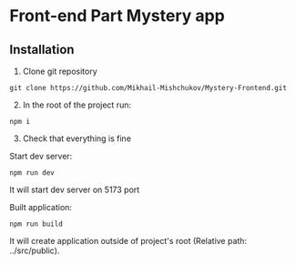 # Front-end Part Mystery app

## Installation

1. Clone git repository

```
git clone https://github.com/Mikhail-Mishchukov/Mystery-Frontend.git
```

2. In the root of the project run:

```
npm i
```

3. Check that everything is fine

Start dev server:

```
npm run dev
```

It will start dev server on 5173 port

Built application:

```
npm run build
```

It will create application outside of project's root (Relative path: ../src/public).
